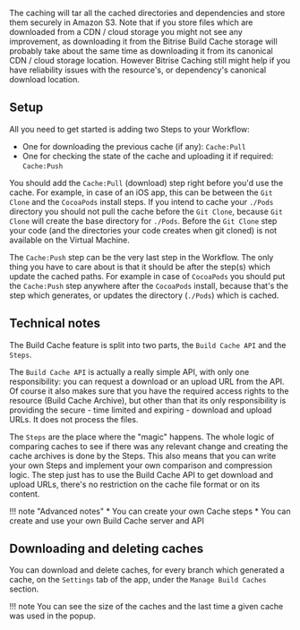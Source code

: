 The caching will tar all the cached directories and dependencies and store them securely in Amazon S3. Note that if you store files which are downloaded from a CDN / cloud storage you might not see any improvement, as downloading it from the Bitrise Build Cache storage will probably take about the same time as downloading it from its canonical CDN / cloud storage location. However Bitrise Caching still might help if you have reliability issues with the resource's, or dependency's canonical download location.

## Setup

All you need to get started is adding two Steps to your Workflow:

* One for downloading the previous cache (if any): `Cache:Pull`
* One for checking the state of the cache and uploading it if required: `Cache:Push`

You should add the `Cache:Pull` (download) step right before you'd use the cache. For example, in case of an iOS app, this can be between the `Git Clone` and the `CocoaPods` install steps. If you intend to cache your `./Pods` directory you should not pull the cache before the `Git Clone`, because `Git Clone` will create the base directory for `./Pods`. Before the `Git Clone` step your code (and the directories your code creates when git cloned) is not available on the Virtual Machine.

The `Cache:Push` step can be the very last step in the Workflow. The only thing you have to care about is that it should be after the step(s) which update the cached paths. For example in case of `CocoaPods` you should put the `Cache:Push` step anywhere after the `CocoaPods` install, because that's the step which generates, or updates the directory (`./Pods`) which is cached.

## Technical notes

The Build Cache feature is split into two parts, the `Build Cache API` and the `Steps`.

The `Build Cache API` is actually a really simple API, with only one responsibility: you can request a download or an upload URL from the API. Of course it also makes sure that you have the required access rights to the resource (Build Cache Archive), but other than that its only responsibility is providing the secure - time limited and expiring - download and upload URLs. It does not process the files.

The `Steps` are the place where the "magic" happens. The whole logic of comparing caches to see if there was any relevant change and creating the cache archives is done by the Steps. This also means that you can write your own Steps and implement your own comparison and compression logic. The step just has to use the Build Cache API to get download and upload URLs, there's no restriction on the cache file format or on its content.

!!! note "Advanced notes"
    * You can create your own Cache steps
    * You can create and use your own Build Cache server and API

## Downloading and deleting caches

You can download and delete caches, for every branch which generated a cache, on the `Settings` tab of the app, under the `Manage Build Caches` section.

!!! note
    You can see the size of the caches and the last time a given cache was used in the popup.
